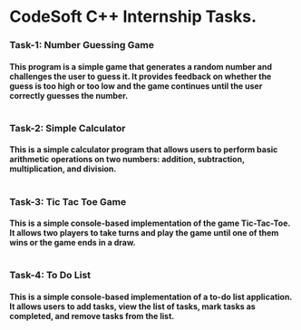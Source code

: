 <h1> CodeSoft C++ Internship Tasks. </h1>

<h3> Task-1: Number Guessing Game </h3>
<h4> This program is a simple game that generates a random number and challenges the user to guess it. It provides feedback on whether the guess is too high or too low and the game continues until the user correctly guesses the number. </h4>

#

<h3> Task-2: Simple Calculator</h3>
<h4>This is a simple calculator program that allows users to perform basic arithmetic operations on two numbers: addition, subtraction, multiplication, and division.</h4>

#

<h3> Task-3: Tic Tac Toe Game </h3>
<h4>This is a simple console-based implementation of the game Tic-Tac-Toe. It allows two players to take turns and play the game until one of them wins or the game ends in a draw.</h4>

#

<h3> Task-4: To Do List </h3>
<h4>This is a simple console-based implementation of a to-do list application. It allows users to add tasks, view the list of tasks, mark tasks as completed, and remove tasks from the list.</h4>
